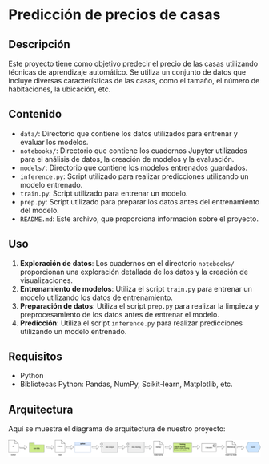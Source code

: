 # Predicción de precios de casas

## Descripción
Este proyecto tiene como objetivo predecir el precio de las casas utilizando técnicas de aprendizaje automático. Se utiliza un conjunto de datos que incluye diversas características de las casas, como el tamaño, el número de habitaciones, la ubicación, etc.

## Contenido
- `data/`: Directorio que contiene los datos utilizados para entrenar y evaluar los modelos.
- `notebooks/`: Directorio que contiene los cuadernos Jupyter utilizados para el análisis de datos, la creación de modelos y la evaluación.
- `models/`: Directorio que contiene los modelos entrenados guardados.
- `inference.py`: Script utilizado para realizar predicciones utilizando un modelo entrenado.
- `train.py`: Script utilizado para entrenar un modelo.
- `prep.py`: Script utilizado para preparar los datos antes del entrenamiento del modelo.
- `README.md`: Este archivo, que proporciona información sobre el proyecto.

## Uso
1. **Exploración de datos**: Los cuadernos en el directorio `notebooks/` proporcionan una exploración detallada de los datos y la creación de visualizaciones.
2. **Entrenamiento de modelos**: Utiliza el script `train.py` para entrenar un modelo utilizando los datos de entrenamiento.
3. **Preparación de datos**: Utiliza el script `prep.py` para realizar la limpieza y preprocesamiento de los datos antes de entrenar el modelo.
4. **Predicción**: Utiliza el script `inference.py` para realizar predicciones utilizando un modelo entrenado.

## Requisitos
- Python
- Bibliotecas Python: Pandas, NumPy, Scikit-learn, Matplotlib, etc.

## Arquitectura

Aquí se muestra el diagrama de arquitectura de nuestro proyecto:

![Diagrama de Arquitectura](/Arquitectura_de_datos.png) 



